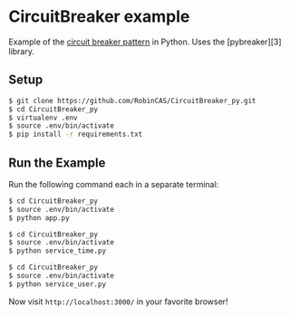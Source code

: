 # CircuitBreaker example

Example of the [circuit breaker pattern][2] in Python. Uses the [pybreaker][3]
library.

## Setup

```bash
$ git clone https://github.com/RobinCAS/CircuitBreaker_py.git
$ cd CircuitBreaker_py
$ virtualenv .env
$ source .env/bin/activate
$ pip install -r requirements.txt
```

## Run the Example

Run the following command each in a separate terminal:

```bash
$ cd CircuitBreaker_py
$ source .env/bin/activate
$ python app.py
```

```bash
$ cd CircuitBreaker_py
$ source .env/bin/activate
$ python service_time.py
```

```bash
$ cd CircuitBreaker_py
$ source .env/bin/activate
$ python service_user.py
```

Now visit `http://localhost:3000/` in your favorite browser!

[1]: https://github.com/danielfm/pybreaker
[2]: https://en.wikipedia.org/wiki/Circuit_breaker_design_pattern
